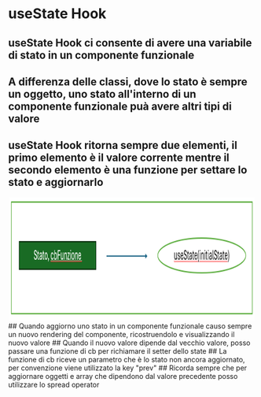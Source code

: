 # useState Hook

## useState Hook ci consente di avere una variabile di stato in un componente funzionale
## A differenza delle classi, dove lo stato è sempre un oggetto, uno stato all'interno di un componente funzionale puà avere altri tipi di valore
## useState Hook ritorna sempre due elementi, il primo elemento è il valore corrente mentre il secondo elemento è una funzione per settare lo stato e aggiornarlo

<div align="center">
    <img src="src/assets/usestate-1.png" alt="useState1" width="500" height="250">
</div>
## Quando aggiorno uno stato in un componente funzionale causo sempre un nuovo rendering del componente, ricostruendolo e visualizzando il nuovo valore
## Quando il nuovo valore dipende dal vecchio valore, posso passare una funzione di cb per richiamare il setter dello state
## La funzione di cb riceve un parametro che è lo stato non ancora aggiornato, per convenzione viene utilizzato la key "prev" 
## Ricorda sempre che per aggiornare oggetti e array che dipendono dal valore precedente posso utilizzare lo spread operator 

